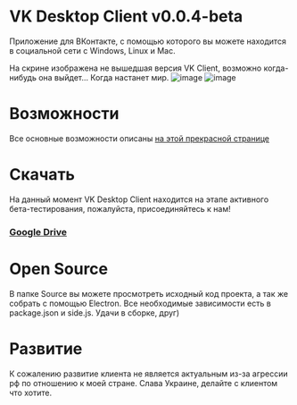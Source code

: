 # VK Desktop Client v0.0.4-beta
Приложение для ВКонтакте, с помощью которого вы можете находится в социальной сети с Windows, Linux и Mac.

На скрине изображена не вышедшая версия VK Client, возможно когда-нибудь она выйдет... Когда настанет мир.
![image](https://github.com/user-attachments/assets/02585c21-dd32-4273-962f-642d2ef7aa39)
![image](https://github.com/user-attachments/assets/47db0ce0-747a-493a-bb89-604b82e94e09)



# Возможности
Все основные возможности описаны [на этой прекрасной странице](https://github.com/jxbc/vk-desktop-client/wiki)
# Скачать
На данный момент VK Desktop Client находится на этапе активного бета-тестирования, пожалуйста, присоединяйтесь к нам!
### [Google Drive](https://drive.google.com/drive/u/1/folders/1FMlqAnWqZlIfNjbksMU2_Zt5MPGN44Bp)
# Open Source
В папке Source вы можете просмотреть исходный код проекта, а так же собрать с помощью Electron. Все необходимые зависимости есть в package.json и side.js. Удачи в сборке, друг)
# Развитие
К сожалению развитие клиента не является актуальным из-за агрессии рф по отношению к моей стране. Слава Украине, делайте с клиентом что хотите.
